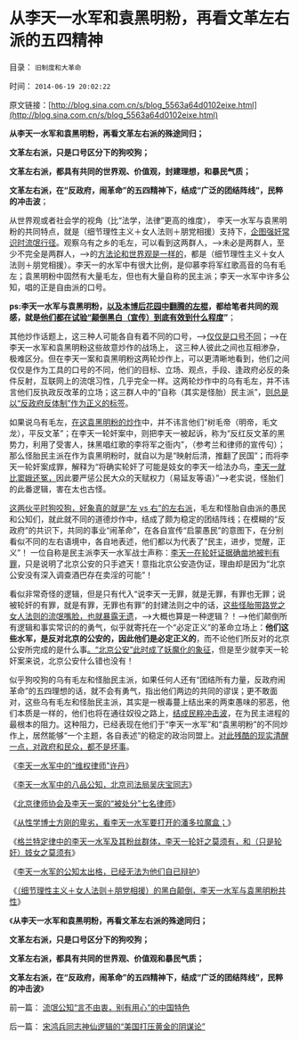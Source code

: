# 从李天一水军和袁黑明粉，再看文革左右派的五四精神

目录： `旧制度和大革命` 

时间： `2014-06-19 20:02:22` 

原文链接：[http://blog.sina.com.cn/s/blog_5563a64d0102eixe.html](http://blog.sina.com.cn/s/blog_5563a64d0102eixe.html)

**从李天一水军和袁黑明粉，再看文革左右派的殊途同归；**

**文革左右派，只是口号区分下的狗咬狗；**

**文革左右派，都具有共同的世界观、价值观，封建理想，和暴民气质；**

**文革左右派，在“反政府，闹革命”的五四精神下，结成“广泛的团结阵线”，民粹的冲击波**；

从世界观或者社会学的视角（比“法学，法律”更高的维度），
李天一水军与袁黑明粉的共同特点，就是（细节理性主义＋女人法则＋朋党相援）支持下，[企图强奸常识时流氓行径](../../../2013/8/3/互联网流氓“哲学无赖天下无敌”的秘密.md)。观察乌有之乡的毛左，可以看到这两群人，——>未必是两群人，至少不完全是两群人，——>的[方法论和世界观是一样的](../../../2013/8/20/被李天一辩护集团轮奸的社会主义.md)，都是（细节理性主义＋女人法则＋朋党相援）。李天一的水军中有很大比例，是仰慕李将军红歌高音的乌有毛左；袁黑明粉中固然有大量毛左，但也有大量自称的民主派；李天一水军中许多公知，唱的正是自由派的口号。

**ps:李天一水军与袁黑明粉，[以及本博后花园中翻腾的左棍](../../../2014/5/21/大道无为者，唯真求实，即为至善；.md)，都给笔者共同的观感，就是[他们都在试验“颠倒黑白（宣传）到底有效到什么程度](../../../2013/8/17/辩护集团拿李天一的命运做实验，试验颠倒黑白的功力.md)”**；

其他炒作话题上，这三种人可能各自有着不同的口号，——>[仅仅是口号不同](../../../2014/1/17/愚民，公知，个人主义者，各自的互动步骤；.md)；——>在李天一水军和袁黑明粉这些故意炒作的战场上，
这三种人彼此之间也互相渗杂，极难区分。但在李天一案和袁黑明粉这两轮炒作上，可以更清晰地看到，他们之间仅仅是作为工具的口号的不同，他们的目标、立场、观点，手段、逢政府必反的条件反射，互联网上的流氓习性，几乎完全一样。这两轮炒作中的乌有毛左，并不讳言他们反执政反改革的立场；这三群人中的“自称（其实是怪胎）民主派”，[则总是以“反政府反体制”作为正义的标签](../../../2013/6/24/意识形态仅适用于民粹，左右互斗是争当皇帝的口水演习.md)。

如果说乌有毛左，[在这袁黑明粉的炒作](../../../2013/1/20/东林党作派的伪君子.md)中，并不讳言他们“树毛帝（明帝，毛文龙），平反文革”；在李天一轮奸案中，则把李天一被起诉，称为“反红反文革的黑势力，利用了受害人，抹黑唱红歌的李将军之衙内”，（参考兰和律师的宣传句）；那么怪胎民主派在作为袁黑明粉时，就自以为是“映射后清，推翻了民国”；而将李天一轮奸案成罪，解释为“将确实轮奸了可能是妓女的李天一给法办鸟，[李天一就比窦娥还冤，](http://blog.sina.com.cn/u/5563a64d0102ecqz)因此要严惩公民大众的天赋权力（易延友等语）”——>老实说，怪胎们的此番逻辑，害在太也古怪。

[这两伙平时狗咬狗，好象真的就是“左
vs
右”的左右派](../../../2013/6/24/“逢政府必反”的民粹良心，共产主义爽约的“原罪”.md)，毛左和怪胎自由派的愚民和公知们，就此就不同的道德炒作中，结成了颇为稳定的团结阵线；在模糊的“反政府”的共识下，共同的事业“闹革命”，在各自宣传“启蒙愚民”的意图下，在分别看似不同的左右语境中，各自地表述，他们都以为代表了“民主，进步，觉醒，正义”！
一位自称是民主派李天一水军战士声称：[李天一在轮奸证据确凿地被判有罪](../../../2013/7/30/李天一轮奸案辩护难在“轮啦”“了啦”“不得了啦”！.md)，只是说明了北京公安的只手遮天！意指北京公安造伪证，理由却是因为“北京公安没有深入调查酒巴存在卖淫的可能”！

看似非常奇怪的逻辑，但是只有代入“说李天一无罪，就是无罪，有罪也无罪；说被轮奸的有罪，就是有罪，无罪也有罪”的封建法则之中的话，[这些怪胎带路党之女人法则的流氓嘴脸，也就暴露无遗](../../../2013/7/31/李天一的悲情炒作，俺国特色既非法治，也非人治，是讲政治.md)，——>大概也算是一种逻辑？！——>他们颠倒所有逻辑和事实常识的的勇气，似乎就寄托在一个“必定正义”的革命立场上：**他们这些水军，是反对北京的公安的，因此他们是必定正义的**，而不论他们所反对的北京公安所完成的是什么事[。“北京公安”此时成了妖魔化的象征](../../../2011/8/16/胡乱反政府，就是反民主.md)，但是至少就李天一轮奸案来说，北京公安什么错也没有！

似乎狗咬狗的乌有毛左和怪胎民主派，如果任何人还有“团结所有力量，反政府闹革命”的五四理想的话，就不会有勇气，指出他们两边的共同的谬误；更不敢面对，这些乌有毛左和怪胎民主派，其实是一根毒蔓上结出来的两束愚味的邪恶，他们本质是一样的，他们也将在通往奴役之路上，[结成民粹冲击波](../../../2012/2/11/民粹冲击波！唯恐天下不乱的革命素质.md)，在为民主进程的最根本的阻力。这种阻力，已经表现在他们于“李天一水军”和“袁黑明粉”的不同炒作上，居然能够“一个主题，各自表述”的稳定的政治同盟上。[对此残酷的现实清醒一点，对政府和民众，都不是坏事](../../../2013/9/7/为什么薄熙来复辟文革会死得更快？.md)。

《[李天一水军中的“维权律师”许丹](../../../2014/6/11/李天一水军中的“维权律师”许丹.md)》

《[李天一水军中的八品公知，北京司法局吴庆宝同志](../../../2014/6/12/李天一水军中的八品公知，北京司法局的吴庆宝同志.md)》

《[北京律师协会及李天一案的“被处分”七名律师](../../../2014/6/14/北京律师协会及李天一案的“被处分”七名律师；.md)》

《[从性学博士方刚的卑劣，看李天一水军要打开的潘多拉魔盒；](../../../2014/6/15/从性学博士方刚，看李天一水军的卑劣.md)》

《[格兰特定律中的李天一水军及其粉丝群体，李天一轮奸之莫须有，和（只是轮奸）妓女之莫须有](../../../2014/6/16/格兰特定律中的李天一水军及其粉丝的“莫须有”.md)》

《[李天一水军的公知太出格，已经无法为他们自已辩护](../../../2014/6/17/李天一水军的公知，已经无法为他们自已辩护；.md)》

《[（细节理性主义＋女人法则＋朋党相援）的黑白颠倒，李天一水军与袁黑明粉共性](../../../2014/6/18/李天一水军的公知，不知道无耻的后果；.md)》

《**从李天一水军和袁黑明粉，再看文革左右派的殊途同归；**

**文革左右派，只是口号区分下的狗咬狗；**

**文革左右派，都具有共同的世界观、价值观和暴民气质；**

**文革左右派，在“反政府，闹革命”的五四精神下，结成“广泛的团结阵线”，民粹的冲击波**》

前一篇： [流氓公知“言不由衷，别有用心”的中国特色](../../../2014/6/20/流氓公知“言不由衷，别有用心”的中国特色.md)

后一篇： [宋鸿兵同志神仙逻辑的“美国打压黄金的阴谋论”](../../../2014/6/18/宋鸿兵同志神仙逻辑的“美国打压黄金的阴谋论”.md)

